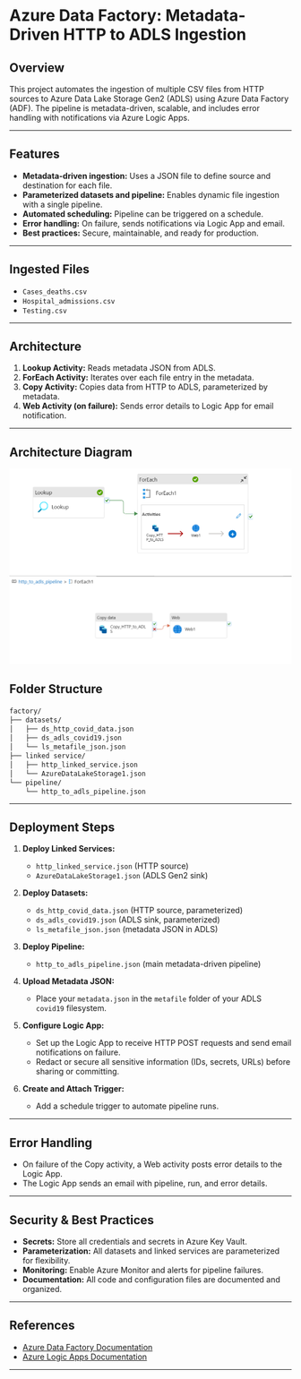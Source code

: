 # Azure Data Factory: Metadata-Driven HTTP to ADLS Ingestion

## Overview

This project automates the ingestion of multiple CSV files from HTTP sources to Azure Data Lake Storage Gen2 (ADLS) using Azure Data Factory (ADF). The pipeline is metadata-driven, scalable, and includes error handling with notifications via Azure Logic Apps.

---

## Features

- **Metadata-driven ingestion:** Uses a JSON file to define source and destination for each file.
- **Parameterized datasets and pipeline:** Enables dynamic file ingestion with a single pipeline.
- **Automated scheduling:** Pipeline can be triggered on a schedule.
- **Error handling:** On failure, sends notifications via Logic App and email.
- **Best practices:** Secure, maintainable, and ready for production.

---

## Ingested Files

- `Cases_deaths.csv`
- `Hospital_admissions.csv`
- `Testing.csv`

---

## Architecture

1. **Lookup Activity:** Reads metadata JSON from ADLS.
2. **ForEach Activity:** Iterates over each file entry in the metadata.
3. **Copy Activity:** Copies data from HTTP to ADLS, parameterized by metadata.
4. **Web Activity (on failure):** Sends error details to Logic App for email notification.

---
## Architecture Diagram

![ADF Metadata-Driven Pipeline Architecture](architecture/pipeline.png)
![for-each](architecture/for_each.png)

## Folder Structure

```
factory/
├── datasets/
│   ├── ds_http_covid_data.json
│   ├── ds_adls_covid19.json
│   └── ls_metafile_json.json
├── linked service/
│   ├── http_linked_service.json
│   └── AzureDataLakeStorage1.json
└── pipeline/
    └── http_to_adls_pipeline.json
```

---

## Deployment Steps

1. **Deploy Linked Services:**  
   - `http_linked_service.json` (HTTP source)
   - `AzureDataLakeStorage1.json` (ADLS Gen2 sink)

2. **Deploy Datasets:**  
   - `ds_http_covid_data.json` (HTTP source, parameterized)
   - `ds_adls_covid19.json` (ADLS sink, parameterized)
   - `ls_metafile_json.json` (metadata JSON in ADLS)

3. **Deploy Pipeline:**  
   - `http_to_adls_pipeline.json` (main metadata-driven pipeline)

4. **Upload Metadata JSON:**  
   - Place your `metadata.json` in the `metafile` folder of your ADLS `covid19` filesystem.

5. **Configure Logic App:**  
   - Set up the Logic App to receive HTTP POST requests and send email notifications on failure.
   - Redact or secure all sensitive information (IDs, secrets, URLs) before sharing or committing.

6. **Create and Attach Trigger:**  
   - Add a schedule trigger to automate pipeline runs.

---

## Error Handling

- On failure of the Copy activity, a Web activity posts error details to the Logic App.
- The Logic App sends an email with pipeline, run, and error details.

---

## Security & Best Practices

- **Secrets:** Store all credentials and secrets in Azure Key Vault.
- **Parameterization:** All datasets and linked services are parameterized for flexibility.
- **Monitoring:** Enable Azure Monitor and alerts for pipeline failures.
- **Documentation:** All code and configuration files are documented and organized.

---

## References

- [Azure Data Factory Documentation](https://docs.microsoft.com/azure/data-factory/)
- [Azure Logic Apps Documentation](https://docs.microsoft.com/azure/logic-apps/)

---

